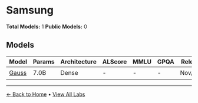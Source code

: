 # Samsung

**Total Models:** 1
**Public Models:** 0

## Models

| Model | Params | Architecture | ALScore | MMLU | GPQA | Released | Status |
|-------|--------|--------------|---------|------|------|----------|--------|
| [Gauss](../models/samsung/gauss.md) | 7.0B | Dense | - | - | - | Nov/2023 | 🟡 |

---

[← Back to Home](../README.md) • [View All Labs](../labs/)
